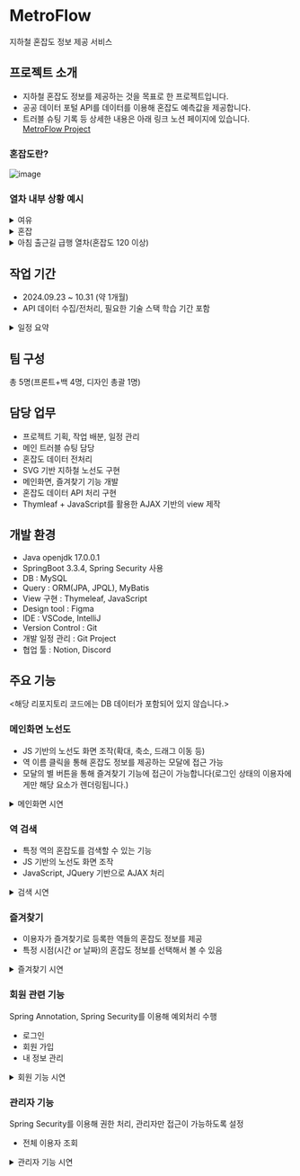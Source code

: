 # MetroFlow
지하철 혼잡도 정보 제공 서비스
## 프로젝트 소개
- 지하철 혼잡도 정보를 제공하는 것을 목표로 한 프로젝트입니다.
- 공공 데이터 포털 API를 데이터를 이용해 혼잡도 예측값을 제공합니다.
- 트러블 슈팅 기록 등 상세한 내용은 아래 링크 노션 페이지에 있습니다.   
<a href="https://cuddly-echo-750.notion.site/MetroFlow-e32cab7486ed41f38623de66042df6c5?pvs=74">MetroFlow Project</a>
### 혼잡도란?
![image](https://github.com/user-attachments/assets/2fe97487-0cdb-4048-947e-257875ea6b1b)

   ### 열차 내부 상황 예시
<details>
    <summary>여유</summary>
    <image src="https://github.com/user-attachments/assets/0c339d5d-f518-41f0-9836-e96d1b9c5875"></image>
</details>
<details>
    <summary>혼잡</summary>
    <image src="https://github.com/user-attachments/assets/b1620c37-70fa-4dae-9663-54dfa49443a6"></image>
</details>
<details>
    <summary>아침 출근길 급행 열차(혼잡도 120 이상)</summary>
    <image src="https://github.com/user-attachments/assets/f647a718-14e4-4e61-af23-f04ebf61da1f"></image>
</details>

## 작업 기간
- 2024.09.23 ~ 10.31 (약 1개월)
- API 데이터 수집/전처리, 필요한 기술 스택 학습 기간 포함
<details>
   <summary>일정 요약</summary>
   <image src="https://github.com/user-attachments/assets/a479d549-c270-4632-8f1a-b1a9dbf7e98c"></image>
</details>

## 팀 구성
총 5명(프론트+백 4명, 디자인 총괄 1명)

## 담당 업무
- 프로젝트 기획, 작업 배분, 일정 관리
- 메인 트러블 슈팅 담당
- 혼잡도 데이터 전처리
- SVG 기반 지하철 노선도 구현
- 메인화면, 즐겨찾기 기능 개발
- 혼잡도 데이터 API 처리 구현
- Thymleaf + JavaScript를 활용한 AJAX 기반의 view 제작

## 개발 환경
- Java openjdk 17.0.0.1
- SpringBoot 3.3.4, Spring Security 사용
- DB : MySQL
- Query : ORM(JPA, JPQL), MyBatis
- View 구현 : Thymeleaf, JavaScript
- Design tool : Figma
- IDE : VSCode, IntelliJ
- Version Control : Git
- 개발 일정 관리 : Git Project
- 협업 툴 : Notion, Discord

## 주요 기능
<해당 리포지토리 코드에는 DB 데이터가 포함되어 있지 않습니다.>

### 메인화면 노선도
- JS 기반의 노선도 화면 조작(확대, 축소, 드래그 이동 등)
- 역 이름 클릭을 통해 혼잡도 정보를 제공하는 모달에 접근 가능
- 모달의 별 버튼을 통해 즐겨찾기 기능에 접근이 가능합니다(로그인 상태의 이용자에게만 해당 요소가 렌더링됩니다.)
<details>
   <summary>메인화면 시연</summary>
   <image src="https://github.com/user-attachments/assets/8fc36a62-634c-44af-92e8-75d3e28e73b9"></image>
</details>

### 역 검색
- 특정 역의 혼잡도를 검색할 수 있는 기능
- JS 기반의 노선도 화면 조작
- JavaScript, JQuery 기반으로 AJAX 처리
<details>
   <summary>검색 시연</summary>
   <image src="https://github.com/user-attachments/assets/142f97ba-8811-4b91-8438-135e2cf65899"></image>
</details>

### 즐겨찾기
- 이용자가 즐겨찾기로 등록한 역들의 혼잡도 정보를 제공
- 특정 시점(시간 or 날짜)의 혼잡도 정보를 선택해서 볼 수 있음
<details>
   <summary>즐겨찾기 시연</summary>
   <image src="https://github.com/user-attachments/assets/c9d5d66e-8cb6-4db9-acac-be5c8babd1f5"></image>
</details>

### 회원 관련 기능
Spring Annotation, Spring Security를 이용해 예외처리 수행
- 로그인   
- 회원 가입
- 내 정보 관리
<details>
   <summary>회원 기능 시연</summary>
   <image src="https://github.com/user-attachments/assets/37c9c9db-85a1-42b9-83d9-18e710049d32"></image>
</details>

### 관리자 기능
Spring Security를 이용해 권한 처리, 관리자만 접근이 가능하도록 설정
- 전체 이용자 조회
<details>
   <summary>관리자 기능 시연</summary>
   <image src="https://github.com/user-attachments/assets/32856802-7f95-4a37-b084-51a0702d9a90"></image>
</details>


